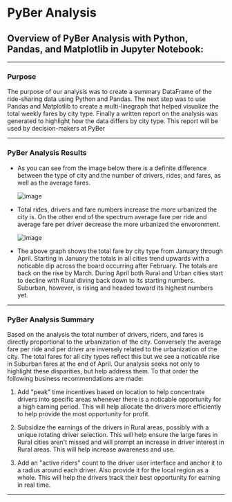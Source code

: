 # PyBer Analysis

## Overview of PyBer Analysis with Python, Pandas, and Matplotlib in Jupyter Notebook:
___
### Purpose

The purpose of our analysis was to create a summary DataFrame of the ride-sharing data using Python and Pandas. The next step was to use Pandas and Matplotlib to create a multi-linegraph that helped visualize the total weekly fares by city type. Finally a written report on the analysis was generated to highlight how the data differs by city type. This report will be used by decision-makers at PyBer
___
### PyBer Analysis Results

* As you can see from the image below there is a definite difference between the type of city and the number of drivers, rides, and fares, as well as the average fares.

  ![image](https://user-images.githubusercontent.com/89520192/136679132-c46efc30-bf9b-4c4f-978b-d8fc2a7a4cac.png)

* Total rides, drivers and fare numbers increase the more urbanized the city is. On the other end of the spectrum average fare per ride and average fare per driver decrease the more urbanized the envoronment.

  ![image](https://user-images.githubusercontent.com/89520192/136679439-8ad7d7ad-d6f2-4e83-a646-4a8189819c31.png)

* The above graph shows the total fare by city type from January through April. Starting in January the totals in all cities trend upwards with a noticable dip across the board occurring after February. The totals are back on the rise by March. During April both Rural and Urban cities start to decline with Rural diving back down to its starting numbers. Suburban, however, is rising and headed toward its highest numbers yet.
___
### PyBer Analysis Summary

Based on the analysis the total number of drivers, riders, and fares is directly proportional to the urbanization of the city. Conversely the average fare per ride and per driver are inversely related to the urbanization of the city. The total fares for all city types reflect this but we see a noticable rise in Suburban fares at the end of April. Our analysis seeks not only to highlight these disparities, but help address them. To that order the following business recommendations are made:

1. Add "peak" time incentives based on location to help concentrate drivers into specific areas whenever there is a noticable opportunity for a high earning period. This will help allocate the drivers more efficiently to help provide the most opportunity for profit.

2. Subsidize the earnings of the drivers in Rural areas, possibly with a unique rotating driver selection. This will help ensure the large fares in Rural cities aren't missed and will prompt an increase in driver interest in Rural areas. This will help increase awareness and use.
 
3. Add an "active riders" count to the driver user interface and anchor it to a radius around each driver. Also provide it for the local region as a whole. This will help the drivers track their best opportunity for earning in real time. 
___


